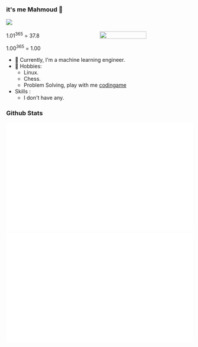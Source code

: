 ### it's me Mahmoud 👋
<p align="left"> <img src="https://komarev.com/ghpvc/?username=AYehia0&label=Profile%20views&color=0e75b6&style=flat" /> </p>

<img src="https://media.giphy.com/media/38bFvh7mpryOA/giphy-downsized-large.gif"  align="right" width="50%" height="50%"/>

1.01<sup>365</sup> = 37.8
   
1.00<sup>365</sup> = 1.00
- 🔭 Currently, I'm a machine learning engineer.
- 💬 Hobbies:
  - Linux.
  - Chess.
  - Problem Solving, play with me [codingame](https://www.codingame.com/profile/62b7e061006a319a700c3bc10bd0136d2387783)
- Skills : 
  - I don't have any.

### Github Stats
<a>

  ![](https://github.com/Mahmoud-ghareeb/Mahmoud-ghareeb/blob/master/generated/overview.svg)
  ![](https://github.com/Mahmoud-ghareeb/Mahmoud-ghareeb/blob/master/generated/languages.svg)
 
</a>
